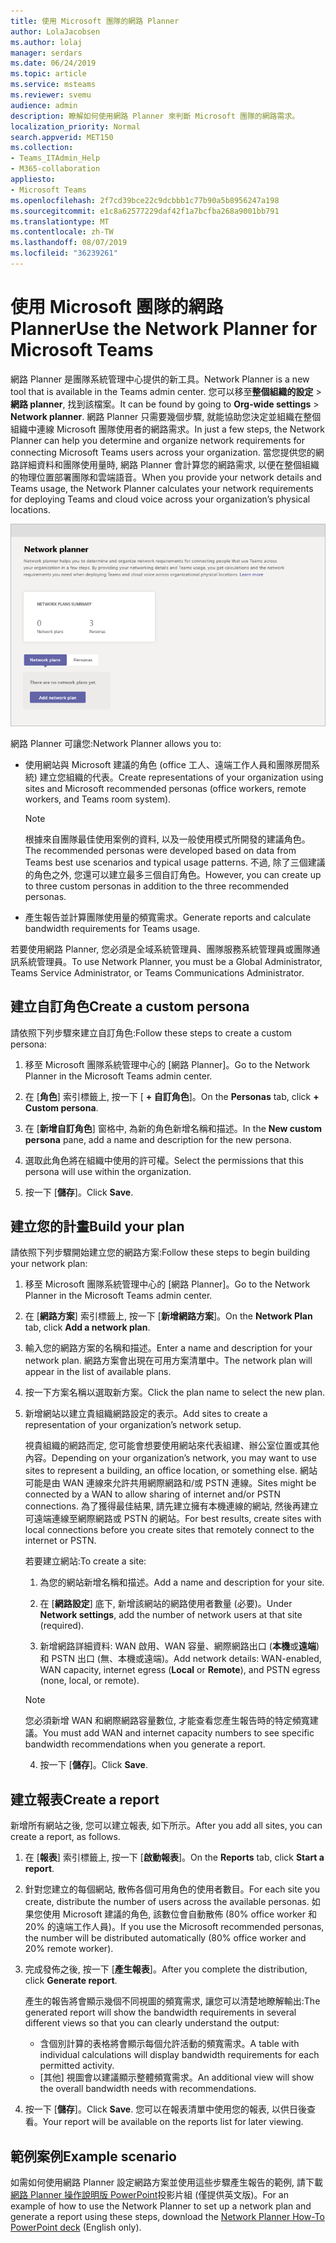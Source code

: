 ```yaml
---
title: 使用 Microsoft 團隊的網路 Planner
author: LolaJacobsen
ms.author: lolaj
manager: serdars
ms.date: 06/24/2019
ms.topic: article
ms.service: msteams
ms.reviewer: svemu
audience: admin
description: 瞭解如何使用網路 Planner 來判斷 Microsoft 團隊的網路需求。
localization_priority: Normal
search.appverid: MET150
ms.collection:
- Teams_ITAdmin_Help
- M365-collaboration
appliesto:
- Microsoft Teams
ms.openlocfilehash: 2f7cd39bce22c9dcbbb1c77b90a5b8956247a198
ms.sourcegitcommit: e1c8a62577229daf42f1a7bcfba268a9001bb791
ms.translationtype: MT
ms.contentlocale: zh-TW
ms.lasthandoff: 08/07/2019
ms.locfileid: "36239261"
---
```

# <a name="use-the-network-planner-for-microsoft-teams"></a><span data-ttu-id="adcc9-103">使用 Microsoft 團隊的網路 Planner</span><span class="sxs-lookup"><span data-stu-id="adcc9-103">Use the Network Planner for Microsoft Teams</span></span>

<span data-ttu-id="adcc9-104">網路 Planner 是團隊系統管理中心提供的新工具。</span><span class="sxs-lookup"><span data-stu-id="adcc9-104">Network Planner is a new tool that is available in the Teams admin center.</span></span> <span data-ttu-id="adcc9-105">您可以移至**整個組織的設定** > **網路 planner**, 找到該檔案。</span><span class="sxs-lookup"><span data-stu-id="adcc9-105">It can be found by going to **Org-wide settings** > **Network planner**.</span></span> <span data-ttu-id="adcc9-106">網路 Planner 只需要幾個步驟, 就能協助您決定並組織在整個組織中連線 Microsoft 團隊使用者的網路需求。</span><span class="sxs-lookup"><span data-stu-id="adcc9-106">In just a few steps, the Network Planner can help you determine and organize network requirements for connecting Microsoft Teams users across your organization.</span></span> <span data-ttu-id="adcc9-107">當您提供您的網路詳細資料和團隊使用量時, 網路 Planner 會計算您的網路需求, 以便在整個組織的物理位置部署團隊和雲端語音。</span><span class="sxs-lookup"><span data-stu-id="adcc9-107">When you provide your network details and Teams usage, the Network Planner calculates your network requirements for deploying Teams and cloud voice across your organization’s physical locations.</span></span>

![網路 Planner 的螢幕擷取畫面](media/network-planner.png)

<span data-ttu-id="adcc9-109">網路 Planner 可讓您:</span><span class="sxs-lookup"><span data-stu-id="adcc9-109">Network Planner allows you to:</span></span>

- <span data-ttu-id="adcc9-110">使用網站與 Microsoft 建議的角色 (office 工人、遠端工作人員和團隊房間系統) 建立您組織的代表。</span><span class="sxs-lookup"><span data-stu-id="adcc9-110">Create representations of your organization using sites and Microsoft recommended personas (office workers, remote workers, and Teams room system).</span></span>

    > [!NOTE]
    > <span data-ttu-id="adcc9-111">根據來自團隊最佳使用案例的資料, 以及一般使用模式所開發的建議角色。</span><span class="sxs-lookup"><span data-stu-id="adcc9-111">The recommended personas were developed based on data from Teams best use scenarios and typical usage patterns.</span></span> <span data-ttu-id="adcc9-112">不過, 除了三個建議的角色之外, 您還可以建立最多三個自訂角色。</span><span class="sxs-lookup"><span data-stu-id="adcc9-112">However, you can create up to three custom personas in addition to the three recommended personas.</span></span>

- <span data-ttu-id="adcc9-113">產生報告並計算團隊使用量的頻寬需求。</span><span class="sxs-lookup"><span data-stu-id="adcc9-113">Generate reports and calculate bandwidth requirements for Teams usage.</span></span>

<span data-ttu-id="adcc9-114">若要使用網路 Planner, 您必須是全域系統管理員、團隊服務系統管理員或團隊通訊系統管理員。</span><span class="sxs-lookup"><span data-stu-id="adcc9-114">To use Network Planner, you must be a Global Administrator, Teams Service Administrator, or Teams Communications Administrator.</span></span>

## <a name="create-a-custom-persona"></a><span data-ttu-id="adcc9-115">建立自訂角色</span><span class="sxs-lookup"><span data-stu-id="adcc9-115">Create a custom persona</span></span>

<span data-ttu-id="adcc9-116">請依照下列步驟來建立自訂角色:</span><span class="sxs-lookup"><span data-stu-id="adcc9-116">Follow these steps to create a custom persona:</span></span>

1. <span data-ttu-id="adcc9-117">移至 Microsoft 團隊系統管理中心的 [網路 Planner]。</span><span class="sxs-lookup"><span data-stu-id="adcc9-117">Go to the Network Planner in the Microsoft Teams admin center.</span></span>

2. <span data-ttu-id="adcc9-118">在 [**角色**] 索引標籤上, 按一下 [ **+ 自訂角色**]。</span><span class="sxs-lookup"><span data-stu-id="adcc9-118">On the **Personas** tab, click **+ Custom persona**.</span></span> 

3. <span data-ttu-id="adcc9-119">在 [**新增自訂角色**] 窗格中, 為新的角色新增名稱和描述。</span><span class="sxs-lookup"><span data-stu-id="adcc9-119">In the **New custom persona** pane, add a name and description for the new persona.</span></span>

4. <span data-ttu-id="adcc9-120">選取此角色將在組織中使用的許可權。</span><span class="sxs-lookup"><span data-stu-id="adcc9-120">Select the permissions that this persona will use within the organization.</span></span>

5. <span data-ttu-id="adcc9-121">按一下 [**儲存**]。</span><span class="sxs-lookup"><span data-stu-id="adcc9-121">Click **Save**.</span></span>

## <a name="build-your-plan"></a><span data-ttu-id="adcc9-122">建立您的計畫</span><span class="sxs-lookup"><span data-stu-id="adcc9-122">Build your plan</span></span>

<span data-ttu-id="adcc9-123">請依照下列步驟開始建立您的網路方案:</span><span class="sxs-lookup"><span data-stu-id="adcc9-123">Follow these steps to begin building your network plan:</span></span>

1. <span data-ttu-id="adcc9-124">移至 Microsoft 團隊系統管理中心的 [網路 Planner]。</span><span class="sxs-lookup"><span data-stu-id="adcc9-124">Go to the Network Planner in the Microsoft Teams admin center.</span></span>

2. <span data-ttu-id="adcc9-125">在 [**網路方案**] 索引標籤上, 按一下 [**新增網路方案**]。</span><span class="sxs-lookup"><span data-stu-id="adcc9-125">On the **Network Plan** tab, click **Add a network plan**.</span></span>

3. <span data-ttu-id="adcc9-126">輸入您的網路方案的名稱和描述。</span><span class="sxs-lookup"><span data-stu-id="adcc9-126">Enter a name and description for your network plan.</span></span> <span data-ttu-id="adcc9-127">網路方案會出現在可用方案清單中。</span><span class="sxs-lookup"><span data-stu-id="adcc9-127">The network plan will appear in the list of available plans.</span></span>

4. <span data-ttu-id="adcc9-128">按一下方案名稱以選取新方案。</span><span class="sxs-lookup"><span data-stu-id="adcc9-128">Click the plan name to select the new plan.</span></span>

5. <span data-ttu-id="adcc9-129">新增網站以建立貴組織網路設定的表示。</span><span class="sxs-lookup"><span data-stu-id="adcc9-129">Add sites to create a representation of your organization’s network setup.</span></span>

    <span data-ttu-id="adcc9-130">視貴組織的網路而定, 您可能會想要使用網站來代表組建、辦公室位置或其他內容。</span><span class="sxs-lookup"><span data-stu-id="adcc9-130">Depending on your organization’s network, you may want to use sites to represent a building, an office location, or something else.</span></span> <span data-ttu-id="adcc9-131">網站可能是由 WAN 連線來允許共用網際網路和/或 PSTN 連線。</span><span class="sxs-lookup"><span data-stu-id="adcc9-131">Sites might be connected by a WAN to allow sharing of internet and/or PSTN connections.</span></span> <span data-ttu-id="adcc9-132">為了獲得最佳結果, 請先建立擁有本機連線的網站, 然後再建立可遠端連線至網際網路或 PSTN 的網站。</span><span class="sxs-lookup"><span data-stu-id="adcc9-132">For best results, create sites with local connections before you create sites that remotely connect to the internet or PSTN.</span></span>

    <span data-ttu-id="adcc9-133">若要建立網站:</span><span class="sxs-lookup"><span data-stu-id="adcc9-133">To create a site:</span></span>

    1. <span data-ttu-id="adcc9-134">為您的網站新增名稱和描述。</span><span class="sxs-lookup"><span data-stu-id="adcc9-134">Add a name and description for your site.</span></span>

    2. <span data-ttu-id="adcc9-135">在 [**網路設定**] 底下, 新增該網站的網路使用者數量 (必要)。</span><span class="sxs-lookup"><span data-stu-id="adcc9-135">Under **Network settings**, add the number of network users at that site (required).</span></span>

    3. <span data-ttu-id="adcc9-136">新增網路詳細資料: WAN 啟用、WAN 容量、網際網路出口 (**本機**或**遠端**) 和 PSTN 出口 (無、本機或遠端)。</span><span class="sxs-lookup"><span data-stu-id="adcc9-136">Add network details: WAN-enabled, WAN capacity, internet egress (**Local** or **Remote**), and PSTN egress (none, local, or remote).</span></span>

      > [!NOTE]
      > <span data-ttu-id="adcc9-137">您必須新增 WAN 和網際網路容量數位, 才能查看您產生報告時的特定頻寬建議。</span><span class="sxs-lookup"><span data-stu-id="adcc9-137">You must add WAN and internet capacity numbers to see specific bandwidth recommendations when you generate a report.</span></span>

    4. <span data-ttu-id="adcc9-138">按一下 [**儲存**]。</span><span class="sxs-lookup"><span data-stu-id="adcc9-138">Click **Save**.</span></span>

## <a name="create-a-report"></a><span data-ttu-id="adcc9-139">建立報表</span><span class="sxs-lookup"><span data-stu-id="adcc9-139">Create a report</span></span>

<span data-ttu-id="adcc9-140">新增所有網站之後, 您可以建立報表, 如下所示。</span><span class="sxs-lookup"><span data-stu-id="adcc9-140">After you add all sites, you can create a report, as follows.</span></span>

1. <span data-ttu-id="adcc9-141">在 [**報表**] 索引標籤上, 按一下 [**啟動報表**]。</span><span class="sxs-lookup"><span data-stu-id="adcc9-141">On the **Reports** tab, click **Start a report**.</span></span>

2. <span data-ttu-id="adcc9-142">針對您建立的每個網站, 散佈各個可用角色的使用者數目。</span><span class="sxs-lookup"><span data-stu-id="adcc9-142">For each site you create, distribute the number of users across the available personas.</span></span> <span data-ttu-id="adcc9-143">如果您使用 Microsoft 建議的角色, 該數位會自動散佈 (80% office worker 和 20% 的遠端工作人員)。</span><span class="sxs-lookup"><span data-stu-id="adcc9-143">If you use the Microsoft recommended personas, the number will be distributed automatically (80% office worker and 20% remote worker).</span></span>

3. <span data-ttu-id="adcc9-144">完成發佈之後, 按一下 [**產生報表**]。</span><span class="sxs-lookup"><span data-stu-id="adcc9-144">After you complete the distribution, click **Generate report**.</span></span>

    <span data-ttu-id="adcc9-145">產生的報告將會顯示幾個不同視圖的頻寬需求, 讓您可以清楚地瞭解輸出:</span><span class="sxs-lookup"><span data-stu-id="adcc9-145">The generated report will show the bandwidth requirements in several different views so that you can clearly understand the output:</span></span>
    - <span data-ttu-id="adcc9-146">含個別計算的表格將會顯示每個允許活動的頻寬需求。</span><span class="sxs-lookup"><span data-stu-id="adcc9-146">A table with individual calculations will display bandwidth requirements for each permitted activity.</span></span>
    - <span data-ttu-id="adcc9-147">[其他] 視圖會以建議顯示整體頻寬需求。</span><span class="sxs-lookup"><span data-stu-id="adcc9-147">An additional view will show the overall bandwidth needs with recommendations.</span></span>

4. <span data-ttu-id="adcc9-148">按一下 [**儲存**]。</span><span class="sxs-lookup"><span data-stu-id="adcc9-148">Click **Save**.</span></span> <span data-ttu-id="adcc9-149">您可以在報表清單中使用您的報表, 以供日後查看。</span><span class="sxs-lookup"><span data-stu-id="adcc9-149">Your report will be available on the reports list for later viewing.</span></span>

## <a name="example-scenario"></a><span data-ttu-id="adcc9-150">範例案例</span><span class="sxs-lookup"><span data-stu-id="adcc9-150">Example scenario</span></span>

<span data-ttu-id="adcc9-151">如需如何使用網路 Planner 設定網路方案並使用這些步驟產生報告的範例, 請下載[網路 Planner 操作說明版 PowerPoint](https://github.com/MicrosoftDocs/OfficeDocs-SkypeForBusiness/blob/live/Teams/downloads/network-planner-how-to.pptx?raw=true)投影片組 (僅提供英文版)。</span><span class="sxs-lookup"><span data-stu-id="adcc9-151">For an example of how to use the Network Planner to set up a network plan and generate a report using these steps, download the [Network Planner How-To PowerPoint deck](https://github.com/MicrosoftDocs/OfficeDocs-SkypeForBusiness/blob/live/Teams/downloads/network-planner-how-to.pptx?raw=true) (English only).</span></span>
